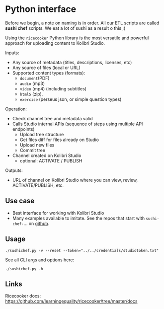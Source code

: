 Python interface
================
Before we begin, a note on naming is in order. All our ETL scripts are called
**sushi chef** scripts. We eat a lot of sushi as a result o this ;)

Using the `ricecooker` Python library is the most versatile and powerful approach
for uploading content to Kolibri Studio.




Inputs:

  - Any source of metadata (titles, descriptions, licenses, etc)
  - Any source of files (local or URL)
  - Supported content types (formats):
    - `document`(PDF)
    - `audio` (mp3)
    - `video` (mp4) (including subtitles)
    - `html5` (zip),
    - `exercise` (perseus json, or simple question types)


Operation:

  - Check channel tree and metadata valid
  - Calls Studio internal APIs (sequence of steps using multiple API endpoints)
    - Upload tree structure
    - Get files diff for files already on Studio
    - Upload new files
    - Commit tree
  - Channel created on Kolibri Studio
    - optional: ACTIVATE / PUBLISH


Outputs:

  - URL of channel on Kolibri Studio where you can view, review, ACTIVATE/PUBLISH, etc.





Use case
--------
  - Best interface for working with Kolibri Studio
  - Many examples available to imitate. See the repos that start with
    `sushi-chef-`... on [github](https://github.com/learningequality/).



Usage
-----

    ./sushichef.py -v --reset --token="../../credentials/studiotoken.txt"


See all CLI args and options here:

    ./sushichef.py -h







Links
-----
Ricecooker docs: https://github.com/learningequality/ricecooker/tree/master/docs

